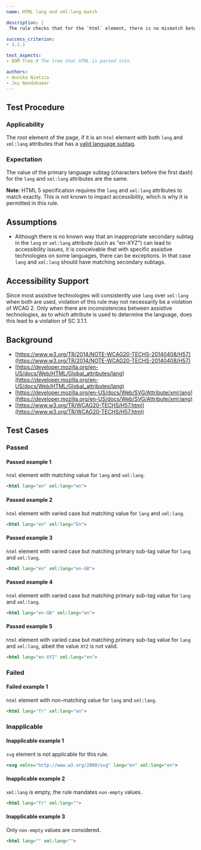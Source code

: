 ```yaml
---
name: HTML lang and xml:lang match

description: |
 The rule checks that for the `html` element, there is no mismatch between the primary language in non-empty `lang` and `xml:lang` attributes, if both are used.

success_criterion:
- 3.1.1

test_aspects:
- DOM Tree # The tree that HTML is parsed into.

authors:
- Annika Nietzio
- Jey Nandakumar
---
```


## Test Procedure

### Applicability

The root element of the page, if it is an `html` element with both `lang` and `xml:lang` attributes that has a [valid language subtag](#valid-language-subtag).

### Expectation

The value of the primary language subtag (characters before the first dash) for the `lang` and `xml:lang` attributes are the same.

**Note**: HTML 5 specification requires the `lang` and `xml:lang` attributes to match exactly. This is not known to impact accessibility, which is why it is permitted in this rule.

## Assumptions

- Although there is no known way that an inappropriate secondary subtag in the `lang` or `xml:lang` attribute (such as "en-XYZ") can lead to accessibility issues, it is conceivable that with specific assistive technologies on some languages, there can be exceptions. In that case `lang` and `xml:lang` should have matching secondary subtags.

## Accessibility Support

Since most assistive technologies will consistently use `lang` over `xml:lang` when both are used, violation of this rule may not necessarily be a violation of WCAG 2. Only when there are inconsistencies between assistive technologies, as to which attribute is used to determine the language, does this lead to a violation of SC 3.1.1.

## Background

- [https://www.w3.org/TR/2014/NOTE-WCAG20-TECHS-20140408/H57](https://www.w3.org/TR/2014/NOTE-WCAG20-TECHS-20140408/H57)
- [https://developer.mozilla.org/en-US/docs/Web/HTML/Global_attributes/lang](https://developer.mozilla.org/en-US/docs/Web/HTML/Global_attributes/lang)
- [https://developer.mozilla.org/en-US/docs/Web/SVG/Attribute/xml:lang](https://developer.mozilla.org/en-US/docs/Web/SVG/Attribute/xml:lang)
- [https://www.w3.org/TR/WCAG20-TECHS/H57.html](https://www.w3.org/TR/WCAG20-TECHS/H57.html)

## Test Cases

### Passed

#### Passed example 1

`html` element with matching value for `lang` and `xml:lang`.

```html
<html lang="en" xml:lang="en">
```

#### Passed example 2

`html` element with varied case but matching value for `lang` and `xml:lang`.

```html
<html lang="en" xml:lang="En">
```

#### Passed example 3

`html` element with varied case but matching primary sub-tag value for `lang` and `xml:lang`.

```html
<html lang="en" xml:lang="en-GB">
```

#### Passed example 4

`html` element with varied case but matching primary sub-tag value for `lang` and `xml:lang`.

```html
<html lang="en-GB" xml:lang="en">
```

#### Passed example 5

`html` element with varied case but matching primary sub-tag value for `lang` and `xml:lang`, albeit the value `XYZ` is not valid.

```html
<html lang="en-XYZ" xml:lang="en">
```

### Failed

#### Failed example 1

`html` element with non-matching value for `lang` and `xml:lang`.

```html
<html lang="fr" xml:lang="en">
```

### Inapplicable

#### Inapplicable example 1

`svg` element is not applicable for this rule.

```svg
<svg xmlns="http://www.w3.org/2000/svg" lang="en" xml:lang="en">
```

#### Inapplicable example 2

`xml:lang` is empty, the rule mandates `non-empty` values.

```html
<html lang="fr" xml:lang="">
```

#### Inapplicable example 3

Only `non-empty` values are considered.

```html
<html lang="" xml:lang="">
```

